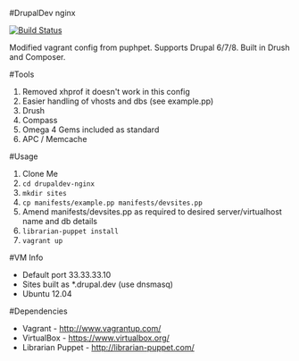 #DrupalDev nginx

[![Build Status](http://r2.ayil.co.uk:8080/buildStatus/icon?job=drupaldev-nginx)](http://r2.ayil.co.uk:8080/job/drupaldev-nginx/)

Modified vagrant config from puphpet. Supports Drupal 6/7/8. Built in Drush and Composer.

#Tools
1. Removed xhprof it doesn't work in this config
2. Easier handling of vhosts and dbs (see example.pp)
3. Drush
4. Compass
5. Omega 4 Gems included as standard
6. APC / Memcache

#Usage

1. Clone Me
2. `cd drupaldev-nginx`
3. `mkdir sites`
4. `cp manifests/example.pp manifests/devsites.pp`
5. Amend manifests/devsites.pp as required to desired server/virtualhost name and db details
6. `librarian-puppet install`
7. `vagrant up`

#VM Info
* Default port 33.33.33.10
* Sites built as *.drupal.dev (use dnsmasq)
* Ubuntu 12.04

#Dependencies
* Vagrant - http://www.vagrantup.com/
* VirtualBox - https://www.virtualbox.org/
* Librarian Puppet - http://librarian-puppet.com/
